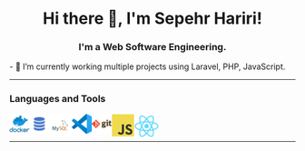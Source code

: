 <h1 align="center">
  Hi there 👋, I'm Sepehr Hariri!
  <br>
</h1>
<h3 align="center">
  I'm a Web Software Engineering.
 </h3>
 - 🔭 I’m currently working multiple projects using Laravel, PHP, JavaScript.


<br />

---
### Languages and Tools

<img align="left" alt="Docker" width="35" src="https://raw.githubusercontent.com/github/explore/80688e429a7d4ef2fca1e82350fe8e3517d3494d/topics/docker/docker.png" />
<img align="left" alt="SQL" width="35" src="https://raw.githubusercontent.com/github/explore/80688e429a7d4ef2fca1e82350fe8e3517d3494d/topics/sql/sql.png" />
<img align="left" alt="MySQL" width="40px" src="https://raw.githubusercontent.com/github/explore/80688e429a7d4ef2fca1e82350fe8e3517d3494d/topics/mysql/mysql.png" />
<img align="left" alt="Visual Studio Code" width="35" src="https://raw.githubusercontent.com/github/explore/80688e429a7d4ef2fca1e82350fe8e3517d3494d/topics/visual-studio-code/visual-studio-code.png" /> 
<img align="left" alt="Git" width="35" src="https://raw.githubusercontent.com/github/explore/80688e429a7d4ef2fca1e82350fe8e3517d3494d/topics/git/git.png" />

  <img align="left" alt="javascript" width="40" height="40" src="https://raw.githubusercontent.com/devicons/devicon/master/icons/javascript/javascript-original.svg" />
  <img align="left" alt="react" width="43" height="43" src="https://raw.githubusercontent.com/devicons/devicon/master/icons/react/react-original.svg"/>
  

<br />
<br />

---
